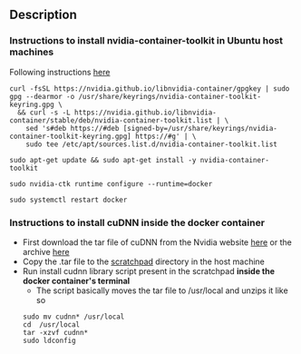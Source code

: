 ## Description 

### Instructions to install nvidia-container-toolkit in Ubuntu host machines 

Following instructions [here](https://docs.nvidia.com/datacenter/cloud-native/container-toolkit/latest/install-guide.html)

```
curl -fsSL https://nvidia.github.io/libnvidia-container/gpgkey | sudo gpg --dearmor -o /usr/share/keyrings/nvidia-container-toolkit-keyring.gpg \
  && curl -s -L https://nvidia.github.io/libnvidia-container/stable/deb/nvidia-container-toolkit.list | \
    sed 's#deb https://#deb [signed-by=/usr/share/keyrings/nvidia-container-toolkit-keyring.gpg] https://#g' | \
    sudo tee /etc/apt/sources.list.d/nvidia-container-toolkit.list
```

```
sudo apt-get update && sudo apt-get install -y nvidia-container-toolkit
```

```
sudo nvidia-ctk runtime configure --runtime=docker
```
```
sudo systemctl restart docker
```


### Instructions to install cuDNN inside the docker container
- First download the tar file of cuDNN from the Nvidia website [here](https://developer.nvidia.com/cudnn-downloads) or the archive [here](https://developer.nvidia.com/rdp/cudnn-archive) 
- Copy the .tar file to the [scratchpad](../../docker/scratchpad/) directory in the host machine 
- Run install cudnn library script present in the scratchpad **inside the docker container's terminal**
  - The script basically moves the tar file to /usr/local and unzips it like so 
  ```
  sudo mv cudnn* /usr/local 
  cd  /usr/local 
  tar -xzvf cudnn* 
  sudo ldconfig
  ```
